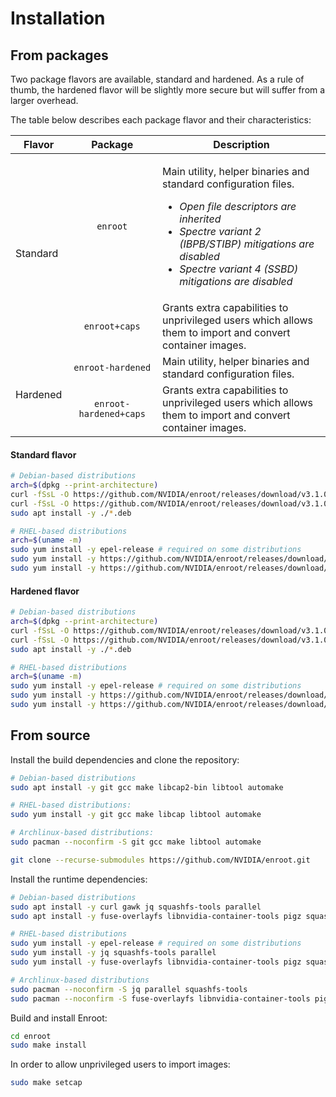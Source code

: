 # Installation

## From packages

Two package flavors are available, standard and hardened. As a rule of thumb, the hardened flavor will be slightly more secure but will suffer from a larger overhead.

The table below describes each package flavor and their characteristics:

<table>
    <thead>
        <tr>
            <th>Flavor</th>
            <th>Package</th>
            <th>Description</th>
        </tr>
    </thead>
    <tbody>
        <tr>
            <td rowspan=2>Standard</td>
            <td align="center"><code>enroot</code></td>
            <td>
                <p>Main utility, helper binaries and standard configuration files.</p>
                <ul>
                  <li><i>Open file descriptors are inherited</i></li>
                  <li><i>Spectre variant 2 (IBPB/STIBP) mitigations are disabled</i></li>
                  <li><i>Spectre variant 4 (SSBD) mitigations are disabled</i></li>
                </ul>
            </td>
        </tr>
        <tr>
            <td align="center"><code>enroot+caps</code></td>
            <td>Grants extra capabilities to unprivileged users which allows<br> them to import and convert container images.</td>
        </tr>
        <tr>
            <td rowspan=2>Hardened</td>
            <td align="center"><code>enroot-hardened</code></td>
            <td>Main utility, helper binaries and standard configuration files.</td>
        </tr>
        <tr>
            <td align="center"><code>enroot-hardened+caps</code></td>
            <td>Grants extra capabilities to unprivileged users which allows<br> them to import and convert container images.</td>
        </tr>
    </tbody>
</table>

#### Standard flavor

```sh
# Debian-based distributions
arch=$(dpkg --print-architecture)
curl -fSsL -O https://github.com/NVIDIA/enroot/releases/download/v3.1.0/enroot_3.1.0-1_${arch}.deb
curl -fSsL -O https://github.com/NVIDIA/enroot/releases/download/v3.1.0/enroot+caps_3.1.0-1_${arch}.deb # optional
sudo apt install -y ./*.deb

# RHEL-based distributions
arch=$(uname -m)
sudo yum install -y epel-release # required on some distributions
sudo yum install -y https://github.com/NVIDIA/enroot/releases/download/v3.1.0/enroot-3.1.0-1.el7.${arch}.rpm
sudo yum install -y https://github.com/NVIDIA/enroot/releases/download/v3.1.0/enroot+caps-3.1.0-1.el7.${arch}.rpm # optional
```

#### Hardened flavor

```sh
# Debian-based distributions
arch=$(dpkg --print-architecture)
curl -fSsL -O https://github.com/NVIDIA/enroot/releases/download/v3.1.0/enroot-hardened_3.1.0-1_${arch}.deb
curl -fSsL -O https://github.com/NVIDIA/enroot/releases/download/v3.1.0/enroot-hardened+caps_3.1.0-1_${arch}.deb # optional
sudo apt install -y ./*.deb

# RHEL-based distributions
arch=$(uname -m)
sudo yum install -y epel-release # required on some distributions
sudo yum install -y https://github.com/NVIDIA/enroot/releases/download/v3.1.0/enroot-hardened-3.1.0-1.el7.${arch}.rpm
sudo yum install -y https://github.com/NVIDIA/enroot/releases/download/v3.1.0/enroot-hardened+caps-3.1.0-1.el7.${arch}.rpm # optional
```

## From source

Install the build dependencies and clone the repository:
```sh
# Debian-based distributions
sudo apt install -y git gcc make libcap2-bin libtool automake

# RHEL-based distributions:
sudo yum install -y git gcc make libcap libtool automake

# Archlinux-based distributions:
sudo pacman --noconfirm -S git gcc make libtool automake

git clone --recurse-submodules https://github.com/NVIDIA/enroot.git
```

Install the runtime dependencies:
```sh
# Debian-based distributions
sudo apt install -y curl gawk jq squashfs-tools parallel
sudo apt install -y fuse-overlayfs libnvidia-container-tools pigz squashfuse # optional

# RHEL-based distributions
sudo yum install -y epel-release # required on some distributions
sudo yum install -y jq squashfs-tools parallel
sudo yum install -y fuse-overlayfs libnvidia-container-tools pigz squashfuse # optional

# Archlinux-based distributions
sudo pacman --noconfirm -S jq parallel squashfs-tools
sudo pacman --noconfirm -S fuse-overlayfs libnvidia-container-tools pigz squashfuse # optional
```

Build and install Enroot:
```sh
cd enroot
sudo make install
```

In order to allow unprivileged users to import images:
```sh
sudo make setcap
```
